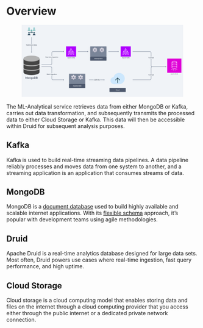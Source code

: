 # Overview

<figure><img src="../../../../.gitbook/assets/Screenshot from 2023-08-11 14-03-25.png" alt=""><figcaption></figcaption></figure>

The ML-Analytical service retrieves data from either MongoDB or Kafka, carries out data transformation, and subsequently transmits the processed data to either Cloud Storage or Kafka. This data will then be accessible within Druid for subsequent analysis purposes.

## Kafka

Kafka is used to build real-time streaming data pipelines. A data pipeline reliably processes and moves data from one system to another, and a streaming application is an application that consumes streams of data.

## MongoDB

MongoDB is a [document database](https://www.mongodb.com/document-databases) used to build highly available and scalable internet applications. With its [flexible schema](https://www.mongodb.com/scale/mongodb-schema-design) approach, it’s popular with development teams using agile methodologies.

## Druid

Apache Druid is a real-time analytics database designed for large data sets. Most often, Druid powers use cases where real-time ingestion, fast query performance, and high uptime.

## Cloud Storage

Cloud storage is a cloud computing model that enables storing data and files on the internet through a cloud computing provider that you access either through the public internet or a dedicated private network connection.
